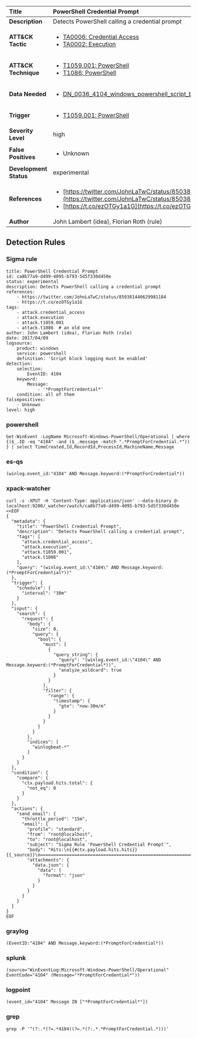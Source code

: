 | Title                    | PowerShell Credential Prompt       |
|:-------------------------|:------------------|
| **Description**          | Detects PowerShell calling a credential prompt |
| **ATT&amp;CK Tactic**    |  <ul><li>[TA0006: Credential Access](https://attack.mitre.org/tactics/TA0006)</li><li>[TA0002: Execution](https://attack.mitre.org/tactics/TA0002)</li></ul>  |
| **ATT&amp;CK Technique** | <ul><li>[T1059.001: PowerShell](https://attack.mitre.org/techniques/T1059/001)</li><li>[T1086: PowerShell](https://attack.mitre.org/techniques/T1086)</li></ul>  |
| **Data Needed**          | <ul><li>[DN_0036_4104_windows_powershell_script_block](../Data_Needed/DN_0036_4104_windows_powershell_script_block.md)</li></ul>  |
| **Trigger**              | <ul><li>[T1059.001: PowerShell](../Triggers/T1059.001.md)</li></ul>  |
| **Severity Level**       | high |
| **False Positives**      | <ul><li>Unknown</li></ul>  |
| **Development Status**   | experimental |
| **References**           | <ul><li>[https://twitter.com/JohnLaTwC/status/850381440629981184](https://twitter.com/JohnLaTwC/status/850381440629981184)</li><li>[https://t.co/ezOTGy1a1G](https://t.co/ezOTGy1a1G)</li></ul>  |
| **Author**               | John Lambert (idea), Florian Roth (rule) |


## Detection Rules

### Sigma rule

```
title: PowerShell Credential Prompt
id: ca8b77a9-d499-4095-b793-5d5f330d450e
status: experimental
description: Detects PowerShell calling a credential prompt
references:
    - https://twitter.com/JohnLaTwC/status/850381440629981184
    - https://t.co/ezOTGy1a1G
tags:
    - attack.credential_access
    - attack.execution
    - attack.t1059.001
    - attack.t1086  # an old one
author: John Lambert (idea), Florian Roth (rule)
date: 2017/04/09
logsource:
    product: windows
    service: powershell
    definition: 'Script block logging must be enabled'
detection:
    selection:
        EventID: 4104
    keyword:
        Message:
            - '*PromptForCredential*'
    condition: all of them
falsepositives:
    - Unknown
level: high

```





### powershell
    
```
Get-WinEvent -LogName Microsoft-Windows-PowerShell/Operational | where {($_.ID -eq "4104" -and ($_.message -match ".*PromptForCredential.*")) } | select TimeCreated,Id,RecordId,ProcessId,MachineName,Message
```


### es-qs
    
```
(winlog.event_id:"4104" AND Message.keyword:(*PromptForCredential*))
```


### xpack-watcher
    
```
curl -s -XPUT -H 'Content-Type: application/json' --data-binary @- localhost:9200/_watcher/watch/ca8b77a9-d499-4095-b793-5d5f330d450e <<EOF
{
  "metadata": {
    "title": "PowerShell Credential Prompt",
    "description": "Detects PowerShell calling a credential prompt",
    "tags": [
      "attack.credential_access",
      "attack.execution",
      "attack.t1059.001",
      "attack.t1086"
    ],
    "query": "(winlog.event_id:\"4104\" AND Message.keyword:(*PromptForCredential*))"
  },
  "trigger": {
    "schedule": {
      "interval": "30m"
    }
  },
  "input": {
    "search": {
      "request": {
        "body": {
          "size": 0,
          "query": {
            "bool": {
              "must": [
                {
                  "query_string": {
                    "query": "(winlog.event_id:\"4104\" AND Message.keyword:(*PromptForCredential*))",
                    "analyze_wildcard": true
                  }
                }
              ],
              "filter": {
                "range": {
                  "timestamp": {
                    "gte": "now-30m/m"
                  }
                }
              }
            }
          }
        },
        "indices": [
          "winlogbeat-*"
        ]
      }
    }
  },
  "condition": {
    "compare": {
      "ctx.payload.hits.total": {
        "not_eq": 0
      }
    }
  },
  "actions": {
    "send_email": {
      "throttle_period": "15m",
      "email": {
        "profile": "standard",
        "from": "root@localhost",
        "to": "root@localhost",
        "subject": "Sigma Rule 'PowerShell Credential Prompt'",
        "body": "Hits:\n{{#ctx.payload.hits.hits}}{{_source}}\n================================================================================\n{{/ctx.payload.hits.hits}}",
        "attachments": {
          "data.json": {
            "data": {
              "format": "json"
            }
          }
        }
      }
    }
  }
}
EOF

```


### graylog
    
```
(EventID:"4104" AND Message.keyword:(*PromptForCredential*))
```


### splunk
    
```
(source="WinEventLog:Microsoft-Windows-PowerShell/Operational" EventCode="4104" (Message="*PromptForCredential*"))
```


### logpoint
    
```
(event_id="4104" Message IN ["*PromptForCredential*"])
```


### grep
    
```
grep -P '^(?:.*(?=.*4104)(?=.*(?:.*.*PromptForCredential.*)))'
```




